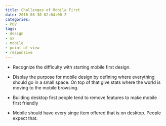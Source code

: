 ```yaml
---
title: Challenges of Mobile First
date: 2016-08-30 02:04:00 Z
categories:
- POV
tags:
- design
- ux
- mobile
- point of view
- responsive
---
```


- Recognize the difficulty with starting mobile first design.

- Display the purpose for mobile design by defining where everything should go in a small space. On top of that give stats where the world is moving to the mobile browsing.

- Building desktop first people tend to remove features to make mobile first friendly

- Mobile should have every singe item offered that is on desktop. People expect that.